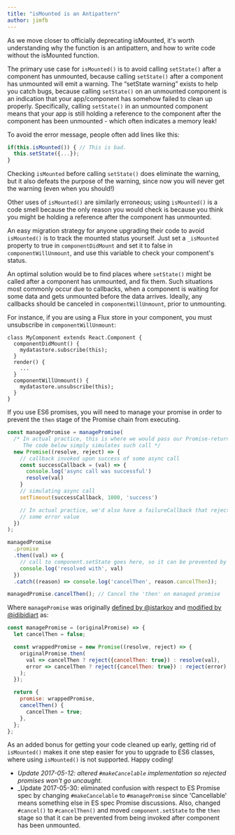 ```yaml
---
title: "isMounted is an Antipattern"
author: jimfb
---
```


As we move closer to officially deprecating isMounted, it's worth understanding why the function is an antipattern, and how to write code without the isMounted function.

The primary use case for `isMounted()` is to avoid calling `setState()` after a component has unmounted, because calling `setState()` after a component has unmounted will emit a warning. The “setState warning” exists to help you catch bugs, because calling `setState()` on an unmounted component is an indication that your app/component has somehow failed to clean up properly. Specifically, calling `setState()` in an unmounted component means that your app is still holding a reference to the component after the component has been unmounted - which often indicates a memory leak!

To avoid the error message, people often add lines like this:

```js
if(this.isMounted()) { // This is bad.
  this.setState({...});
}
```

Checking `isMounted` before calling `setState()` does eliminate the warning, but it also defeats the purpose of the warning, since now you will never get the warning (even when you should!)

Other uses of `isMounted()` are similarly erroneous; using `isMounted()` is a code smell because the only reason you would check is because you think you might be holding a reference after the component has unmounted.

An easy migration strategy for anyone upgrading their code to avoid `isMounted()` is to track the mounted status yourself.  Just set a `_isMounted` property to true in `componentDidMount` and set it to false in `componentWillUnmount`, and use this variable to check your component's status.

An optimal solution would be to find places where `setState()` might be called after a component has unmounted, and fix them. Such situations most commonly occur due to callbacks, when a component is waiting for some data and gets unmounted before the data arrives. Ideally, any callbacks should be canceled in `componentWillUnmount`, prior to unmounting.

For instance, if you are using a Flux store in your component, you must unsubscribe in `componentWillUnmount`:

```javascript{9}
class MyComponent extends React.Component {
  componentDidMount() {
    mydatastore.subscribe(this);
  }
  render() {
    ...
  }
  componentWillUnmount() {
    mydatastore.unsubscribe(this);
  }
}
```

If you use ES6 promises, you will need to manage your promise in order to prevent the `then` stage of the Promise chain from executing. 

```js
const managedPromise = managePromise(
  /* In actual practice, this is where we would pass our Promise-returning async call: 
     The code below simply simulates such call */
  new Promise((resolve, reject) => {
    // callback invoked upon success of some async call
    const successCallback = (val) => {
      console.log('async call was successful')
      resolve(val)
    }
    // simulating async call
    setTimeout(successCallback, 1000, 'success')

    // In actual practice, we'd also have a failureCallback that reject()'s the promise with
    // some error value
  })
);

managedPromise
  .promise
  .then((val) => {
    // call to component.setState goes here, so it can be prevented by 
    console.log('resolved with', val)
  })
  .catch((reason) => console.log('cancelThen', reason.cancelThen));

managedPromise.cancelThen(); // Cancel the 'then' on managed promise
```

Where `managePromise` was originally [defined by @istarkov](https://github.com/facebook/react/issues/5465#issuecomment-157888325) and [modified by @idibidiart](https://github.com/facebook/react/issues/9801) as:

```js
const managePromise = (originalPromise) => {
  let cancelThen = false;

  const wrappedPromise = new Promise((resolve, reject) => {
    originalPromise.then(
      val => cancelThen ? reject({cancelThen: true}) : resolve(val),
      error => cancelThen ? reject({cancelThen: true}) : reject(error)
    );
  });

  return {
    promise: wrappedPromise,
    cancelThen() {
      cancelThen = true;
    },
  };
};
```
As an added bonus for getting your code cleaned up early, getting rid of `isMounted()` makes it one step easier for you to upgrade to ES6 classes, where using `isMounted()` is not supported.  Happy coding!

* _Update 2017-05-12: altered `#makeCancelable` implementation so rejected promises won't go uncaught._
* _Update 2017-05-30: eliminated confusion with respect to ES Promise spec by changing `#makeCancelable` to `#managePromise` since 'Cancellable' means something else in ES spec Promise discussions. Also, changed `#cancel()` to `#cancelThen()` and moved `component.setState` to the `then` stage so that it can be prevented from being invoked after component has been unmounted.


